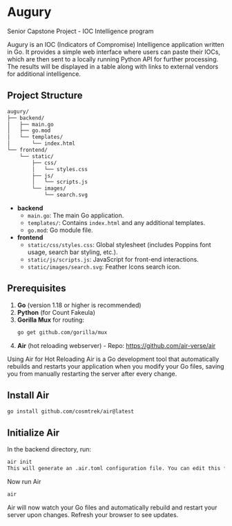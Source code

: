 # Augury

Senior Capstone Project - IOC Intelligence program

Augury is an IOC (Indicators of Compromise) Intelligence application written in Go. It provides a simple web interface where users can paste their IOCs, which are then sent to a locally running Python API for further processing.
The results will be displayed in a table along with links to external vendors for additional intelligence.

## Project Structure

```bash
augury/
├── backend/
│   ├── main.go
│   ├── go.mod
│   └── templates/
│       └── index.html
└── frontend/
    └── static/
        ├── css/
        │   └── styles.css
        ├── js/
        │   └── scripts.js
        └── images/
            └── search.svg

```

- **backend**
  - `main.go`: The main Go application.
  - `templates/`: Contains `index.html` and any additional templates.
  - `go.mod`: Go module file.
- **frontend**
  - `static/css/styles.css`: Global stylesheet (includes Poppins font usage, search bar styling, etc.).
  - `static/js/scripts.js`: JavaScript for front-end interactions.
  - `static/images/search.svg`: Feather Icons search icon.

## Prerequisites

1. **Go** (version 1.18 or higher is recommended)
2. **Python** (for Count Fakeula)
3. **Gorilla Mux** for routing:
   ```bash
   go get github.com/gorilla/mux
   ```
4. **Air** (hot reloading webserver) - Repo: https://github.com/air-verse/air

Using Air for Hot Reloading
Air is a Go development tool that automatically rebuilds and restarts your application when you modify your Go files, saving you from manually restarting the server after every change.

## Install Air

```bash
go install github.com/cosmtrek/air@latest
```

## Initialize Air

In the backend directory, run:

```bash
air init
This will generate an .air.toml configuration file. You can edit this file to customize the watch paths, build options, and other settings.
```

Now run Air

```bash
air
```

Air will now watch your Go files and automatically rebuild and restart your server upon changes. Refresh your browser to see updates.
